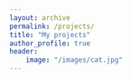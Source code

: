 ```yaml
---
layout: archive
permalink: /projects/
title: "My projects"
author_profile: true
header:
    image: "/images/cat.jpg"
---
```

